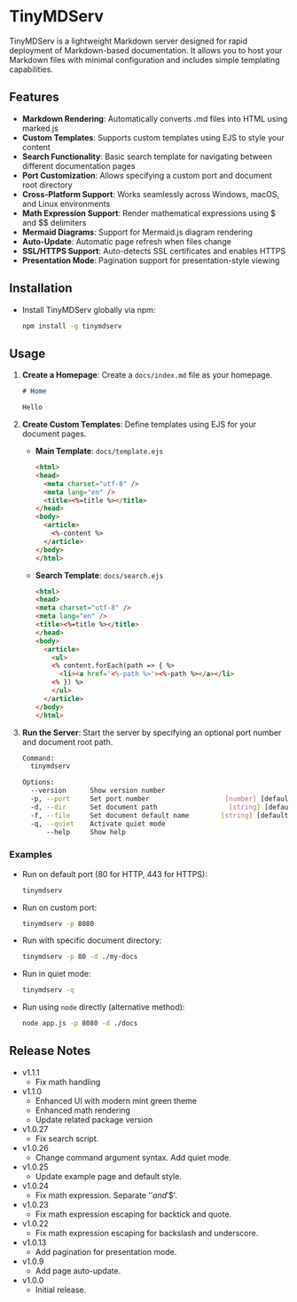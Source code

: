 # TinyMDServ

TinyMDServ is a lightweight Markdown server designed for rapid deployment of Markdown-based documentation.
It allows you to host your Markdown files with minimal configuration and includes simple templating capabilities.

## Features

- **Markdown Rendering**: Automatically converts .md files into HTML using marked.js
- **Custom Templates**: Supports custom templates using EJS to style your content
- **Search Functionality**: Basic search template for navigating between different documentation pages
- **Port Customization**: Allows specifying a custom port and document root directory
- **Cross-Platform Support**: Works seamlessly across Windows, macOS, and Linux environments
- **Math Expression Support**: Render mathematical expressions using $ and $$ delimiters
- **Mermaid Diagrams**: Support for Mermaid.js diagram rendering
- **Auto-Update**: Automatic page refresh when files change
- **SSL/HTTPS Support**: Auto-detects SSL certificates and enables HTTPS
- **Presentation Mode**: Pagination support for presentation-style viewing

## Installation

- Install TinyMDServ globally via npm:

    ```bash
    npm install -g tinymdserv
    ```

## Usage

1. **Create a Homepage**: Create a `docs/index.md` file as your homepage.

    ```markdown
    # Home

    Hello
    ```

2. **Create Custom Templates**: Define templates using EJS for your document pages.
    - **Main Template**: `docs/template.ejs`

      ```html
      <html>
      <head>
        <meta charset="utf-8" />
        <meta lang="en" />
        <title><%=title %></title>
      </head>
      <body>
        <article>
          <%-content %>
        </article>
      </body>
      </html>
      ```

    - **Search Template**: `docs/search.ejs`

      ```html
      <html>
      <head>
      <meta charset="utf-8" />
      <meta lang="en" />
      <title><%=title %></title>
      </head>
      <body>
        <article>
          <ul>
          <% content.forEach(path => { %>
            <li><a href='<%-path %>'><%-path %></a></li>
          <% }) %>
          </ul>
        </article>
      </body>
      </html>
      ```

3. **Run the Server**: Start the server by specifying an optional port number and document root path.

    ```bash
    Command:
      tinymdserv

    Options:
      --version      Show version number                                   [boolean]
      -p, --port     Set port number                   [number] [default: 80/443]
      -d, --dir      Set document path                  [string] [default: "./docs"]
      -f, --file     Set document default name        [string] [default: "index.md"]
      -q, --quiet    Activate quiet mode                                   [boolean]
          --help     Show help                                             [boolean]
    ```

### Examples

- Run on default port (80 for HTTP, 443 for HTTPS):

    ```bash
    tinymdserv
    ```

- Run on custom port:

    ```bash
    tinymdserv -p 8080
    ```

- Run with specific document directory:

    ```bash
    tinymdserv -p 80 -d ./my-docs
    ```

- Run in quiet mode:

    ```bash
    tinymdserv -q
    ```

- Run using `node` directly (alternative method):

    ```bash
    node app.js -p 8080 -d ./docs
    ```

## Release Notes

- v1.1.1
  - Fix math handling
- v1.1.0
  - Enhanced UI with modern mint green theme
  - Enhanced math rendering
  - Update related package version
- v1.0.27
  - Fix search script.
- v1.0.26
  - Change command argument syntax. Add quiet mode.
- v1.0.25
  - Update example page and default style.
- v1.0.24
  - Fix math expression. Separate '$' and '$$'.
- v1.0.23
  - Fix math expression escaping for backtick and quote.
- v1.0.22
  - Fix math expression escaping for backslash and underscore.
- v1.0.13
  - Add pagination for presentation mode.
- v1.0.9
  - Add page auto-update.
- v1.0.0
  - Initial release.
